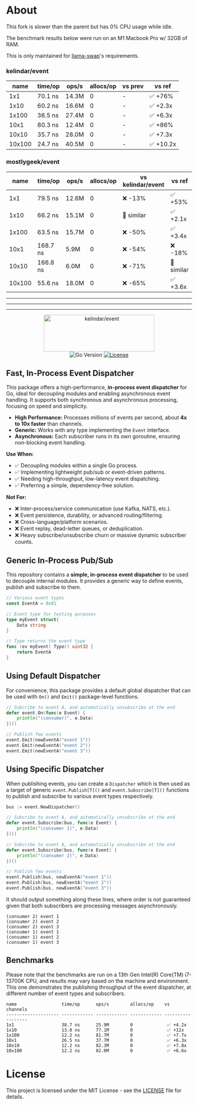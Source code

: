 # About

This fork is slower than the parent but has 0% CPU usage while idle.

The benchmark results below were run on an M1 Macbook Pro w/ 32GB of RAM.

This is only maintained for [llama-swap](https://github.com/mostlygeek/llama-swap)'s requirements.

### kelindar/event

| name   | time/op | ops/s | allocs/op | vs prev | vs ref    |
| ------ | ------- | ----- | --------- | ------- | --------- |
| 1x1    | 70.1 ns | 14.3M | 0         | -       | ✅ +76%   |
| 1x10   | 60.2 ns | 16.6M | 0         | -       | ✅ +2.3x  |
| 1x100  | 36.5 ns | 27.4M | 0         | -       | ✅ +6.3x  |
| 10x1   | 80.3 ns | 12.4M | 0         | -       | ✅ +86%   |
| 10x10  | 35.7 ns | 28.0M | 0         | -       | ✅ +7.3x  |
| 10x100 | 24.7 ns | 40.5M | 0         | -       | ✅ +10.2x |

### mostlygeek/event

| name   | time/op  | ops/s | allocs/op | vs kelindar/event | vs ref    |
| ------ | -------- | ----- | --------- | ----------------- | --------- |
| 1x1    | 79.5 ns  | 12.6M | 0         | ❌ -13%           | ✅ +53%   |
| 1x10   | 66.2 ns  | 15.1M | 0         | 🟰 similar         | ✅ +2.1x  |
| 1x100  | 63.5 ns  | 15.7M | 0         | ❌ -50%           | ✅ +3.4x  |
| 10x1   | 168.7 ns | 5.9M  | 0         | ❌ -54%           | ❌ -18%   |
| 10x10  | 166.8 ns | 6.0M  | 0         | ❌ -71%           | 🟰 similar |
| 10x100 | 55.6 ns  | 18.0M | 0         | ❌ -65%           | ✅ +3.6x  |

---

---

---

<p align="center">
<img width="300" height="100" src=".github/logo.png" border="0" alt="kelindar/event">
<br>
<img src="https://img.shields.io/github/go-mod/go-version/kelindar/event" alt="Go Version">
<a href="https://opensource.org/licenses/MIT"><img src="https://img.shields.io/badge/License-MIT-blue.svg" alt="License"></a>

## Fast, In-Process Event Dispatcher

This package offers a high-performance, **in-process event dispatcher** for Go, ideal for decoupling modules and enabling asynchronous event handling. It supports both synchronous and asynchronous processing, focusing on speed and simplicity.

- **High Performance:** Processes millions of events per second, about **4x to 10x faster** than channels.
- **Generic:** Works with any type implementing the `Event` interface.
- **Asynchronous:** Each subscriber runs in its own goroutine, ensuring non-blocking event handling.

**Use When:**

- ✅ Decoupling modules within a single Go process.
- ✅ Implementing lightweight pub/sub or event-driven patterns.
- ✅ Needing high-throughput, low-latency event dispatching.
- ✅ Preferring a simple, dependency-free solution.

**Not For:**

- ❌ Inter-process/service communication (use Kafka, NATS, etc.).
- ❌ Event persistence, durability, or advanced routing/filtering.
- ❌ Cross-language/platform scenarios.
- ❌ Event replay, dead-letter queues, or deduplication.
- ❌ Heavy subscribe/unsubscribe churn or massive dynamic subscriber counts.

## Generic In-Process Pub/Sub

This repository contains a **simple, in-process event dispatcher** to be used to decouple internal modules. It provides a generic way to define events, publish and subscribe to them.

```go
// Various event types
const EventA = 0x01

// Event type for testing purposes
type myEvent struct{
    Data string
}

// Type returns the event type
func (ev myEvent) Type() uint32 {
	return EventA
}
```

## Using Default Dispatcher

For convenience, this package provides a default global dispatcher that can be used with `On()` and `Emit()` package-level functions.

```go
// Subcribe to event A, and automatically unsubscribe at the end
defer event.On(func(e Event) {
    println("(consumer)", e.Data)
})()

// Publish few events
event.Emit(newEventA("event 1"))
event.Emit(newEventA("event 2"))
event.Emit(newEventA("event 3"))
```

## Using Specific Dispatcher

When publishing events, you can create a `Dispatcher` which is then used as a target of generic `event.Publish[T]()` and `event.Subscribe[T]()` functions to publish and subscribe to various event types respectively.

```go
bus := event.NewDispatcher()

// Subcribe to event A, and automatically unsubscribe at the end
defer event.Subscribe(bus, func(e Event) {
    println("(consumer 1)", e.Data)
})()

// Subcribe to event A, and automatically unsubscribe at the end
defer event.Subscribe(bus, func(e Event) {
    println("(consumer 2)", e.Data)
})()

// Publish few events
event.Publish(bus, newEventA("event 1"))
event.Publish(bus, newEventA("event 2"))
event.Publish(bus, newEventA("event 3"))
```

It should output something along these lines, where order is not guaranteed given that both subscribers are processing messages asynchronously.

```
(consumer 2) event 1
(consumer 2) event 2
(consumer 2) event 3
(consumer 1) event 1
(consumer 1) event 2
(consumer 1) event 3
```

## Benchmarks

Please note that the benchmarks are run on a 13th Gen Intel(R) Core(TM) i7-13700K CPU, and results may vary based on the machine and environment. This one demonstrates the publishing throughput of the event dispatcher, at different number of event types and subscribers.

```
name                 time/op      ops/s        allocs/op    vs channels
-------------------- ------------ ------------ ------------ ------------------
1x1                  38.7 ns      25.9M        0             ✅ +4.2x
1x10                 13.0 ns      77.1M        0             ✅ +12x
1x100                12.2 ns      81.7M        0             ✅ +7.7x
10x1                 26.5 ns      37.7M        0             ✅ +6.3x
10x10                12.2 ns      82.3M        0             ✅ +7.8x
10x100               12.2 ns      82.0M        0             ✅ +6.6x
```

# License

This project is licensed under the MIT License - see the [LICENSE](LICENSE) file for details.
